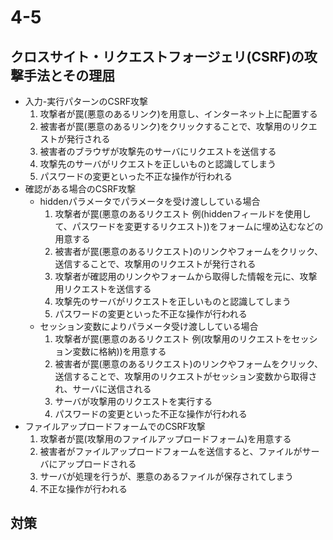 # 4-5 
## クロスサイト・リクエストフォージェリ(CSRF)の攻撃手法とその理屈  
- 入力-実行パターンのCSRF攻撃  
	1. 攻撃者が罠(悪意のあるリンク)を用意し、インターネット上に配置する  
	1. 被害者が罠(悪意のあるリンク)をクリックすることで、攻撃用のリクエストが発行される  
	1. 被害者のブラウザが攻撃先のサーバにリクエストを送信する  
	1. 攻撃先のサーバがリクエストを正しいものと認識してしまう  
	1. パスワードの変更といった不正な操作が行われる  
- 確認がある場合のCSRF攻撃  
	- hiddenパラメータでパラメータを受け渡ししている場合  
		1. 攻撃者が罠(悪意のあるリクエスト 例(hiddenフィールドを使用して、パスワードを変更するリクエスト))をフォームに埋め込むなどの用意する  
		1. 被害者が罠(悪意のあるリクエスト)のリンクやフォームをクリック、送信することで、攻撃用のリクエストが発行される  
		1. 攻撃者が確認用のリンクやフォームから取得した情報を元に、攻撃用リクエストを送信する  
		1. 攻撃先のサーバがリクエストを正しいものと認識してしまう  
		1. パスワードの変更といった不正な操作が行われる  
	- セッション変数によりパラメータ受け渡ししている場合  
		1. 攻撃者が罠(悪意のあるリクエスト 例(攻撃用のリクエストをセッション変数に格納))を用意する  
		1. 被害者が罠(悪意のあるリクエスト)のリンクやフォームをクリック、送信することで、攻撃用のリクエストがセッション変数から取得され、サーバに送信される  
		1. サーバが攻撃用のリクエストを実行する  
		1. パスワードの変更といった不正な操作が行われる  
- ファイルアップロードフォームでのCSRF攻撃  
	1. 攻撃者が罠(攻撃用のファイルアップロードフォーム)を用意する  
	1. 被害者がファイルアップロードフォームを送信すると、ファイルがサーバにアップロードされる  
	1. サーバが処理を行うが、悪意のあるファイルが保存されてしまう  
	1. 不正な操作が行われる
## 対策  

